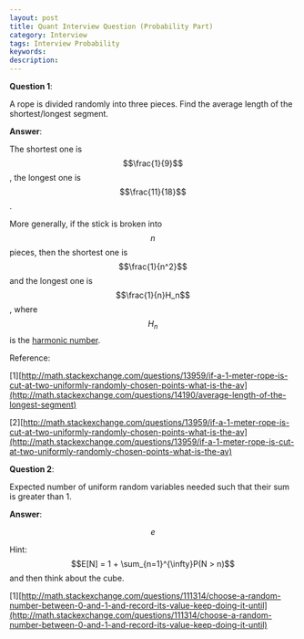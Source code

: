 ```yaml
---
layout: post
title: Quant Interview Question (Probability Part)
category: Interview
tags: Interview Probability
keywords:
description:
---
```


**Question 1**:

A rope is divided randomly into three pieces. Find the average length of the shortest/longest segment.

**Answer**:

The shortest one is $$\frac{1}{9}$$, the longest one is $$\frac{11}{18}$$.

More generally, if the stick is broken into $$n$$ pieces, then the shortest one is $$\frac{1}{n^2}$$ and the longest one is $$\frac{1}{n}H_n$$, where $$H_n$$ is the [harmonic number](https://en.wikipedia.org/wiki/Harmonic_number).

Reference:

[1][http://math.stackexchange.com/questions/13959/if-a-1-meter-rope-is-cut-at-two-uniformly-randomly-chosen-points-what-is-the-av](http://math.stackexchange.com/questions/14190/average-length-of-the-longest-segment)

[2][http://math.stackexchange.com/questions/13959/if-a-1-meter-rope-is-cut-at-two-uniformly-randomly-chosen-points-what-is-the-av](http://math.stackexchange.com/questions/13959/if-a-1-meter-rope-is-cut-at-two-uniformly-randomly-chosen-points-what-is-the-av)

**Question 2**:

Expected number of uniform random variables needed such that their sum is greater than 1.

**Answer**:

$$e$$

Hint: $$E[N] = 1 + \sum_{n=1}^{\infty}P(N > n)$$ and then think about the cube.

[1][http://math.stackexchange.com/questions/111314/choose-a-random-number-between-0-and-1-and-record-its-value-keep-doing-it-until](http://math.stackexchange.com/questions/111314/choose-a-random-number-between-0-and-1-and-record-its-value-keep-doing-it-until)
